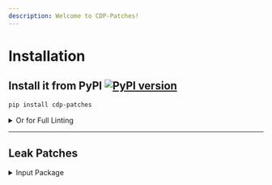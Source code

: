 ```yaml
---
description: Welcome to CDP-Patches!
---
```


# Installation



## Install it from PyPI [![PyPI version](https://img.shields.io/pypi/v/cdp-patches.svg)](https://pypi.org/project/cdp-patches/)

```bash
pip install cdp-patches
```

<details>

<summary>Or for Full Linting</summary>

#### (Includes: playwright, botright, selenium, selenium\_driverless)

```bash
pip install cdp-patches[automation_linting]
```

</details>

***

## Leak Patches

<details>

<summary>Input Package</summary>

## First Script

### Sync Usage

```python
from cdp_patches.input import SyncInput

sync_input = SyncInput(pid=pid)
# Or
sync_input = SyncInput(browser=browser)

# Dispatch Inputs
sync_input.click("left", 100, 100)  # Left click at (100, 100)
sync_input.double_click("left", 100, 100)  # Left double-click at (100, 100)
sync_input.down("left", 100, 100)  # Left mouse button down at (100, 100)
sync_input.up("left", 100, 100)  # Left mouse button up at (100, 100)
sync_input.move(100, 100)  # Move mouse to (100, 100)
sync_input.scroll("down", 10)  # Scroll down by 10 lines
sync_input.type("Hello World!")  # Type "Hello WorldS
```

[sync-usage.md](input/sync-usage.md "mention")

***

### Async Usage

```python
import asyncio

from cdp_patches.input import AsyncInput

async def main():
    async_input = await AsyncInput(pid=pid)
    # Or
    async_input = await AsyncInput(browser=browser)
    
    # Dispatch Inputs
    await async_input.click("left", 100, 100)  # Left click at (100, 100)
    await async_input.double_click("left", 100, 100)  # Left double-click at (100, 100)
    await async_input.down("left", 100, 100)  # Left mouse button down at (100, 100)
    await async_input.up("left", 100, 100)  # Left mouse button up at (100, 100)
    await async_input.move(100, 100)  # Move mouse to (100, 100)
    await async_input.scroll("down", 10)  # Scroll down by 10 lines
    await async_input.type("Hello World!")  # Type "Hello World!"

if __name__ == '__main__':
    asyncio.run(main())
```

[async-usage.md](input/async-usage.md "mention")

***

### Usage with Selenium

[selenium-usage.md](input/selenium-usage.md "mention")

### Usage with Playwright

[playwright-usage.md](input/playwright-usage.md "mention")

</details>

